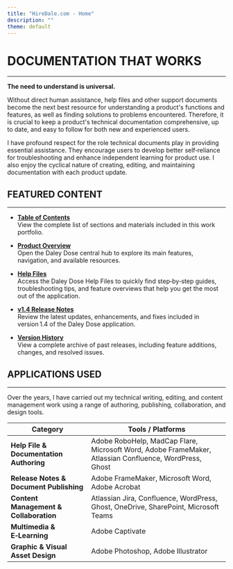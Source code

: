 ```yaml
---
title: "HireDale.com - Home"
description: ""
theme: default
---
```


# **DOCUMENTATION THAT WORKS**
---
**The need to understand is universal.**

Without direct human assistance, help files and other support documents become the next best resource for understanding a product's functions and features, as well as finding solutions to problems encountered. Therefore, it is crucial to keep a product's technical documentation comprehensive, up to date, and easy to follow for both new and experienced users.

I have profound respect for the role technical documents play in providing essential assistance. They encourage users to develop better self‑reliance for troubleshooting and enhance independent learning for product use. I also enjoy the cyclical nature of creating, editing, and maintaining documentation with each product update.

## **FEATURED CONTENT**
---

- [**Table of Contents**](/table-of-contents)  
  View the complete list of sections and materials included in this work portfolio.

- [**Product Overview**](https://hiredale.github.io/daleydose/)  
  Open the Daley Dose central hub to explore its main features, navigation, and available resources.
  
- [**Help Files**](/daleydose/help-files)  
  Access the Daley Dose Help Files to quickly find step‑by‑step guides, troubleshooting tips, and feature overviews that help you get the most out of the application.

- [**v1.4 Release Notes**](/daleydose/release-notes-v1.4)  
  Review the latest updates, enhancements, and fixes included in version 1.4 of the Daley Dose application.

- [**Version History**](/daleydose/release-note-version-history)  
  View a complete archive of past releases, including feature additions, changes, and resolved issues.


## **APPLICATIONS USED**
---
Over the years, I have carried out my technical writing, editing, and content management work using a range of authoring, publishing, collaboration, and design tools.


| Category                              | Tools / Platforms                                                                 |
|---------------------------------------|------------------------------------------------------------------------------------|
| **Help File & Documentation Authoring** | Adobe RoboHelp, MadCap Flare, Microsoft Word, Adobe FrameMaker, Atlassian Confluence, WordPress, Ghost |
| **Release Notes & Document Publishing** | Adobe FrameMaker, Microsoft Word, Adobe Acrobat                                   |
| **Content Management & Collaboration** | Atlassian Jira, Confluence, WordPress, Ghost, OneDrive, SharePoint, Microsoft Teams |
| **Multimedia & E‑Learning**            | Adobe Captivate                                                                   |
| **Graphic & Visual Asset Design**      | Adobe Photoshop, Adobe Illustrator                                                |




